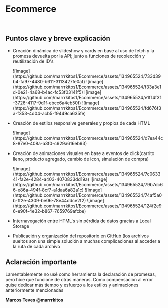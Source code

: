<h1>E c o m m e r c e</h1> 
<br>
<h2>Puntos clave y breve explicación</h1>
<ul>
  <li><p>Creación dinámica de slideshow y cards en base al uso de fetch y la promesa devuelta por la API; junto a funciones de recolección y reutilización de ID's</p></li>
  ![image](https://github.com/marrrkitos1/Ecommerce/assets/134965524/733d39b4-fa97-4480-b611-3113427fe0af)
  ![image](https://github.com/marrrkitos1/Ecommerce/assets/134965524/f33a3e1d-0e21-4a68-b4ac-fc53f03141f5)
  ![image](https://github.com/marrrkitos1/Ecommerce/assets/134965524/e1f14f3f-3726-4117-9d1f-ebcc6a4eb50f)
  ![image](https://github.com/marrrkitos1/Ecommerce/assets/134965524/fd676f3a-f353-4d04-acb5-f9449ca635fe)

  <li><p>Creación de estilos responsive generales y propios de cada HTML</p></li>
  ![image](https://github.com/marrrkitos1/Ecommerce/assets/134965524/d7ea44c8-87e0-408a-a3f0-c929a616eb93)

  <li><p>Creación de animaciones visuales en base a eventos de click(carrito lleno, producto agregado, cambio de icon, simulación de compra)</p></li>
  ![image](https://github.com/marrrkitos1/Ecommerce/assets/134965524/7c063341-fa2e-4284-a403-4070833dd19a)
  ![image](https://github.com/marrrkitos1/Ecommerce/assets/134965524/79b7dc66-e86a-494f-8cf7-a1daa6a82a1c)
  ![image](https://github.com/marrrkitos1/Ecommerce/assets/134965524/74af5a0b-ff2e-4309-be06-78e44ddce2f2)
  ![image](https://github.com/marrrkitos1/Ecommerce/assets/134965524/124f2e96-e90f-4e32-b867-7659769afcbe)

  <li><p>Internavegación entre HTML's sin pérdida de datos gracias a Local Storage</p></li>
  
  <li><p>Publicación y organización del repositorio en GitHub (los archivos sueltos son una simple solución a muchas complicaciones al acceder a la ruta de cada archivo </hp></li>
</ul>

<h2>Aclaración importante</h2>
<p>Lamentablemente no usé como herramienta la declaración de promesas, pero hice que funcione de otras maneras. Como compensación al error quise dedicar más tiempo y esfuerzo a los estilos y animaciones anteriormente mencionadas</p>

<b>Marcos Teves @marrrkitos</b>
